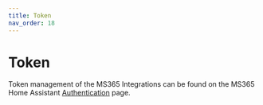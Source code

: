 ```yaml
---
title: Token
nav_order: 18
---
```


# Token

Token management of the MS365 Integrations can be found on the MS365 Home Assistant [Authentication](https://rogerselwyn.github.io/MS365-HomeAssistant/events.html) page.

